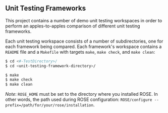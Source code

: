 ## Unit Testing Frameworks

This project contains a number of demo unit testing workspaces in order to perform an apples-to-apples comparison of different unit testing frameworks.

Each unit testing workspace consists of a number of subdirectories, one for each framework being compared. Each framework's workspace contains a `README` file and a `Makefile` with targets `make`, `make check`, and `make clean`:

```bash
$ cd <#-TestDirectory>/
$ cd <unit-testing-framework-directory>/

$ make
$ make check
$ make clean
```

*Note*: `ROSE_HOME` must be set to the directory where you installed ROSE. In other words, the path used during ROSE configuration: `ROSE/configure --prefix=/path/for/your/rose/installation`.


